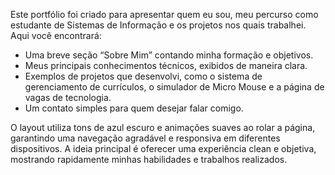 Este portfólio foi criado para apresentar quem eu sou, meu percurso como estudante de Sistemas de Informação e os projetos nos quais trabalhei. Aqui você encontrará:

- Uma breve seção “Sobre Mim” contando minha formação e objetivos.
- Meus principais conhecimentos técnicos, exibidos de maneira clara.
- Exemplos de projetos que desenvolvi, como o sistema de gerenciamento de currículos, o simulador de Micro Mouse e a página de vagas de tecnologia.
- Um contato simples para quem desejar falar comigo.

O layout utiliza tons de azul escuro e animações suaves ao rolar a página, garantindo uma navegação agradável e responsiva em diferentes dispositivos. A ideia principal é oferecer uma experiência clean e objetiva, mostrando rapidamente minhas habilidades e trabalhos realizados.
